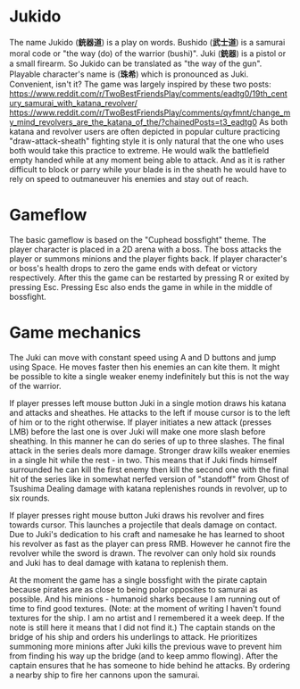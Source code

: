 ﻿# Jukido
The name Jukido (**銃器道**) is a play on words. Bushido (**武士道**) is a samurai moral code or "the way (do) of the warrior (bushi)". Juki (**銃器**) is a pistol or a small firearm. So Jukido can be translated as "the way of the gun".
Playable character's name is (**珠希**) which is pronounced as Juki. Convenient, isn't it?
The game was largely inspired by these two posts:
https://www.reddit.com/r/TwoBestFriendsPlay/comments/eadtg0/19th_century_samurai_with_katana_revolver/
https://www.reddit.com/r/TwoBestFriendsPlay/comments/qyfmnt/change_my_mind_revolvers_are_the_katana_of_the/?chainedPosts=t3_eadtg0
As both katana and revolver users are often depicted in popular culture practicing "draw-attack-sheath" fighting style it is only natural that the one who uses both would take this practice to extreme. He would walk the battlefield empty handed while at any moment being able to attack. And as it is rather difficult to block or parry while your blade is in the sheath he would have to rely on speed to outmaneuver his enemies and stay out of reach.

# Gameflow
The basic gameflow is based on the "Cuphead bossfight" theme. The player character is placed in a 2D arena with a boss. The boss attacks the player or summons minions and the player fights back. If player character's or boss's health drops to zero the game ends with defeat or victory respectively. After this the game can be restarted by pressing R or exited by pressing Esc. Pressing Esc also ends the game in while in the middle of bossfight.

# Game mechanics
The Juki can move with constant speed using A and D buttons and jump using Space. He moves faster then his enemies an can kite them. It might be possible to kite a single weaker enemy indefinitely but this is not the way of the warrior.

If player presses left mouse button Juki in a single motion draws his katana and attacks and sheathes. He attacks to the left if mouse cursor is to the left of him or to the right otherwise.
If player initiates a new attack (presses LMB) before the last one is over Juki will make one more slash before sheathing. In this manner he can do series of up to three slashes.
The final attack in the series deals more damage. Stronger draw kills weaker enemies in a single hit while the rest - in two. This means that if Juki finds himself surrounded he can kill the first enemy then kill the second one with the final hit of the series like in somewhat nerfed version of "standoff" from Ghost of Tsushima
Dealing damage with katana replenishes rounds in revolver, up to six rounds.

If player presses right mouse button Juki draws his revolver and fires towards cursor. This launches a projectile that deals damage on contact. Due to Juki's dedication to his craft and namesake he has learned to shoot his revolver as fast as the player can press RMB. However he cannot fire the revolver while the sword is drawn.
The revolver can only hold six rounds and Juki has to deal damage with katana to replenish them.

At the moment the game has a single bossfight with the pirate captain because pirates are as close to being polar opposites to samurai as possible. And his minions - humanoid sharks because I am running out of time to find good textures.
(Note: at the moment of writing I haven't found textures for the ship. I am no artist and I remembered it a week deep. If the note is still here it means that I did not find it.)
The captain stands on the bridge of his ship and orders his underlings to attack. He prioritizes summoning more minions after Juki kills the previous wave to prevent him from finding his way up the bridge (and to keep ammo flowing).
After the captain ensures that he has someone to hide behind he attacks. By ordering a nearby ship to fire her cannons upon the samurai.
